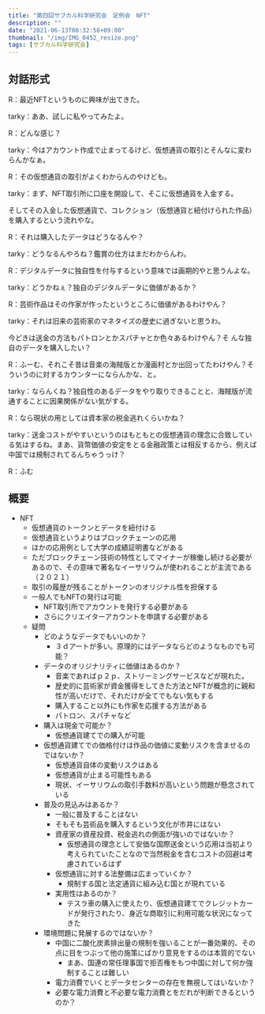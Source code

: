 ```yaml
---
title: "第四回サブカル科学研究会　定例会　NFT"
description: ""
date: "2021-06-13T08:32:56+09:00"
thumbnail: "/img/IMG_0452_resize.png"
tags: [サブカル科学研究会]
---
```

## 対話形式

R：最近NFTというものに興味が出てきた。

tarky：ああ、試しに私やってみたよ。

R：どんな感じ？

tarky：今はアカウント作成で止まってるけど、仮想通貨の取引とそんなに変わらんかなぁ。

R：その仮想通貨の取引がよくわからんのやけども。

tarky：まず、NFT取引所に口座を開設して、そこに仮想通貨を入金する。

そしてその入金した仮想通貨で、コレクション（仮想通貨と紐付けられた作品）を購入するという流れやな。

R：それは購入したデータはどうなるんや？

tarky：どうなるんやろね？鑑賞の仕方はまだわからんわ。

R：デジタルデータに独自性を付与するという意味では画期的やと思うんよな。

tarky：どうかねぇ？独自のデジタルデータに価値があるか？

R：芸術作品はその作家が作ったというところに価値があるわけやん？

tarky：それは旧来の芸術家のマネタイズの歴史に過ぎないと思うわ。

今どきは送金の方法もパトロンとかスパチャとか色々あるわけやん？そ
んな独自のデータを購入したい？

R：ふーむ、それこそ昔は音楽の海賊版とか漫画村とか出回ってたわけやん？そういうのに対するカウンターにならんかな、と。

tarky：ならんくね？独自性のあるデータをやり取りできることと、海賊版が流通することに因果関係がない気がする。

R：なら現状の用としては資本家の税金逃れくらいかね？

tarky：送金コストがやすいというのはもともとの仮想通貨の理念に合致している気はするね。まあ、貨幣価値の安定をとる金融政策とは相反するから、例えば中国では規制されてるんちゃうっけ？

R：ふむ

## 概要
- NFT
  - 仮想通貨のトークンとデータを紐付ける
  - 仮想通貨というよりはブロックチェーンの応用
  - ほかの応用例として大学の成績証明書などがある
  - ただブロックチェーン技術の特性としてマイナーが稼働し続ける必要があるので、その意味で著名なイーサリウムが使われることが主流である（２０２１）
  - 取引の履歴が残ることがトークンのオリジナル性を担保する
  - 一般人でもNFTの発行は可能
    - NFT取引所でアカウントを発行する必要がある
    - さらにクリエイターアカウントを申請する必要がある
  - 疑問
    - どのようなデータでもいいのか？
      - ３ｄアートが多い。原理的にはデータならどのようなものでも可能？
    - データのオリジナリティに価値はあるのか？
      - 音楽であればｐ２ｐ、ストリーミングサービスなどが現れた。
      - 歴史的に芸術家が資金獲得をしてきた方法とNFTが概念的に親和性が高いだけで、それだけが全てでもない気もする
      - 購入すること以外にも作家を応援する方法がある
      - パトロン、スパチャなど
    - 購入は現金で可能か？
      - 仮想通貨建てでの購入が可能
    - 仮想通貨建てでの価格付けは作品の価値に変動リスクを含ませるのではないか？
      - 仮想通貨自体の変動リスクはある
      - 仮想通貨が止まる可能性もある
      - 現状、イーサリウムの取引手数料が高いという問題が懸念されている
    - 普及の見込みはあるか？
      - 一般に普及することはない
      - そもそも芸術品を購入するという文化が市井にはない
      - 資産家の資産投資、税金逃れの側面が強いのではないか？
        - 仮想通貨の理念として安価な国際送金という応用は当初より考えられていたことなので当然税金を含むコストの回避は考慮されているはず
      - 仮想通貨に対する法整備は広まっていくか？
        - 規制する国と法定通貨に組み込む国とが現れている
      - 実用性はあるのか？
        - テスラ車の購入に使えたり、仮想通貨建てでクレジットカードが発行されたり、身近な商取引に利用可能な状況になってきた
    - 環境問題に発展するのではないか？
      - 中国に二酸化炭素排出量の規制を強いることが一番効果的、その点に目をつぶって他の施策にばかり意見をするのは本質的でない
        - まあ、国連の常任理事国で拒否権をもつ中国に対して何か強制することは難しい
      - 電力消費でいくとデータセンターの存在を無視してはいないか？
      - 必要な電力消費と不必要な電力消費とをだれが判断できるというのか？